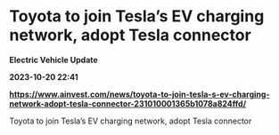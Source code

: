# Toyota to join Tesla’s EV charging network, adopt Tesla connector
**Electric Vehicle Update**

**2023-10-20 22:41**

**https://www.ainvest.com/news/toyota-to-join-tesla-s-ev-charging-network-adopt-tesla-connector-231010001365b1078a824ffd/**

Toyota to join Tesla’s EV charging network, adopt Tesla connector